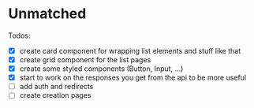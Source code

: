 # Unmatched

Todos:

-   [x] create card component for wrapping list elements and stuff like that
-   [x] create grid component for the list pages
-   [x] create some styled components (Button, Input, ...)
-   [x] start to work on the responses you get from the api to be more useful
-   [ ] add auth and redirects
-   [ ] create creation pages
